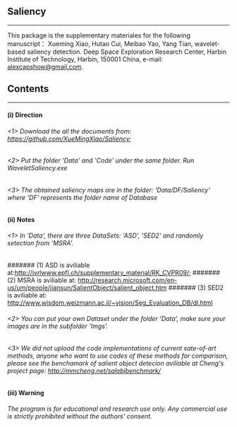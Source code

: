 ## Saliency
------------------------
This package is the supplementary materiales for the following manuscript： Xueming Xiao, Hutao Cui, Meibao Yao, Yang Tian, wavelet-based saliency detection. Deep Space Exploration Research Center, Harbin Institute of Technology, Harbin, 150001 China, e-mail: alexcapshow@gmail.com.
## Contents
-----------------------------
#### (i) Direction
###### <1> Download the all the documents from: https://github.com/XueMingXiao/Saliency;
###### <2> Put the folder 'Data' and 'Code' under the same folder. Run WaveletSaliency.exe
###### <3> The obtained saliency maps are in the folder: 'Data/DF/Saliency' where 'DF' represents the folder name of Database
#### (ii) Notes
###### <1> In 'Data', there are three DataSets: 'ASD', 'SED2' and randomly setection from 'MSRA'. 
####### (1) ASD is aviliable at:http://ivrlwww.epfl.ch/supplementary_material/RK_CVPR09/; 
####### (2) MSRA is aviliable at: http://research.microsoft.com/en-us/um/people/jiansun/SalientObject/salient_object.htm
####### (3) SED2 is aviliable at: http://www.wisdom.weizmann.ac.il/~vision/Seg_Evaluation_DB/dl.html
###### <2> You can put your own Dataset under the folder 'Data', make sure your images are in the subfolder 'Imgs'.
###### <3> We did not upload the code implementations of current sate-of-art methods, anyone who want to use codes of these methods for comparison, please see the benchamark of salient object detecion aviliable at Cheng's project page: http://mmcheng.net/salobjbenchmark/
#### (iii) Warning
###### The program is for educational and research use only. Any commercial use is strictly prohibited without the authors' consent.


